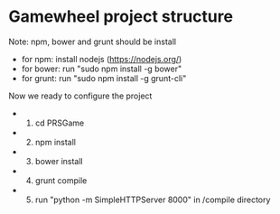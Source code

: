 # Gamewheel project structure

Note: npm, bower and grunt should be install

* for npm: install nodejs (https://nodejs.org/)
* for bower: run "sudo npm install -g bower"
* for grunt: run "sudo npm install -g grunt-cli"

Now we ready to configure the project

* 1) cd PRSGame
* 2) npm install
* 3) bower install
* 4) grunt compile
* 5) run "python -m SimpleHTTPServer 8000" in /compile directory